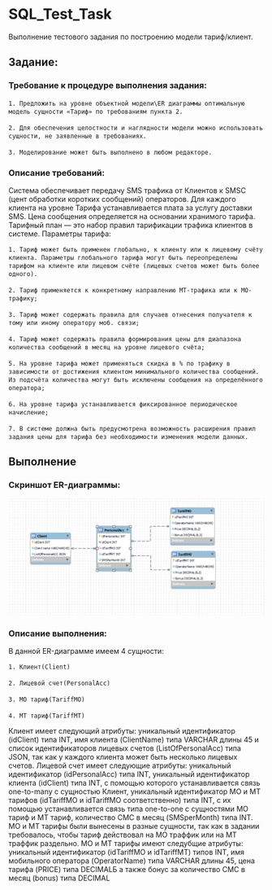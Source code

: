 # SQL_Test_Task
Выполнение тестового задания по построению модели тариф/клиент.

## Задание:
### Требование к процедуре выполнения задания:

    1. Предложить на уровне объектной модели\ER диаграммы оптимальную модель сущности «Тариф» по требованиям пункта 2.
    
    2. Для обеспечения целостности и наглядности модели можно использовать сущности, не заявленные в требованиях.
    
    3. Моделирование может быть выполнено в любом редакторе. 
    
### Описание требований:

Система обеспечивает передачу SMS трафика от Клиентов к SMSC (цент обработки коротких сообщений) операторов. Для каждого клиента на уровне Тарифа устанавливается плата за услугу доставки SMS. Цена сообщения определяется на основании хранимого тарифа. Тарифный план — это набор правил тарификации трафика клиентов в системе. Параметры тарифа:

    1. Тариф может быть применен глобально, к клиенту или к лицевому счёту клиента. Параметры глобального тарифа могут быть переопределены тарифом на клиенте или лицевом счёте (лицевых счетов может быть более одного).   
    
    2. Тариф применяется к конкретному направлению МТ-трафика или к МО-трафику;
    
    3. Тариф может содержать правила для случаев отнесения получателя к тому или иному оператору моб. связи;
    
    4. Тариф может содержать правила формирования цены для диапазона количества сообщений в месяц на уровне лицевого счёта;
    
    5. На уровне тарифа может применяться скидка в % по трафику в зависимости от достижения клиентом минимального количества сообщений. Из подсчёта количества могут быть исключены сообщения на определённого оператора;
    
    6. На уровне тарифа устанавливается фиксированное периодическое начисление;
    
    7. В системе должна быть предусмотрена возможность расширения правил задания цены для тарифа без необходимости изменения модели данных. 

## Выполнение
### Скриншот ER-диаграммы:
![alt text](screenshots/model.PNG "ER-диаграмма")

### Описание выполнения:
В данной ER-диаграмме имеем 4 сущности:

    1. Клиент(Client)
    
    2. Лицевой счет(PersonalAcc)
    
    3. МО тариф(TariffMO)
    
    4. МТ тариф(TariffMT)
  
Клиент имеет следующий атрибуты: уникальный идентификатор (idClient) типа INT, имя клиента (ClientName) типа VARCHAR длины 45 и список идентификаторов лицевых счетов (ListOfPersonalAcc) типа JSON, так как у каждого клиента может быть несколько лицевых счетов.
Лицевой счет имеет следующие атрибуты: уникальный идентификатор (idPersonalAcc) типа INT, уникальный идентификатор клиента (idClient) типа INT, с помощью которого устанавливается связь one-to-many c сущностью Клиент, уникальный идентификатор МО и МТ тарифов (idTariffMO и idTariffMO соответственно) типа INT, с их помощью устанавливается связь типа one-to-one с сущностями МО тариф и МТ тариф, количество СМС в месяц (SMSperMonth) типа INT.
МО и МТ тарифы были вынесены в разные сущности, так как в задании требовалось, чтобы тариф действовал на МО траффик или на МТ траффик раздельно. 
МО и МТ тарифы имеют следубщие атрибуты: уникальный идентификатор (idTariffMO и idTariffMT) типов INT, имя мобильного оператора (OperatorName) типа VARCHAR длины 45, цена тарифа (PRICE) типа DECIMALБ а также бонус за количество СМС в месяц (bonus) типа DECIMAL
